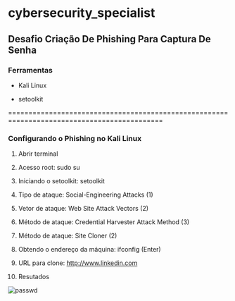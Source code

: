 # cybersecurity_specialist

## Desafio Criação De Phishing Para Captura De Senha

### Ferramentas

* Kali Linux

* setoolkit

============================================================================================

### Configurando o Phishing no Kali Linux

1. Abrir terminal

2. Acesso root: sudo su

3. Iniciando o setoolkit: setoolkit

4. Tipo de ataque: Social-Engineering Attacks (1)

5. Vetor de ataque: Web Site Attack Vectors (2)

7. Método de ataque: Credential Harvester Attack Method (3) 

8. Método de ataque: Site Cloner (2)

8. Obtendo o endereço da máquina: ifconfig (Enter)

10. URL para clone: http://www.linkedin.com

11. Resutados

![passwd](https://github.com/Daniel-Aleixo/cybersecurity_specialist/assets/85321527/e56a4901-b63c-4975-a530-53aae06de494)
